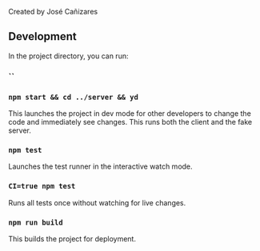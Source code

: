 Created by José Cañizares

## Development

In the project directory, you can run:

### ``

### `npm start && cd ../server && yd`

This launches the project in dev mode for other developers to change the code and immediately see changes. This runs both the client and the fake server.

### `npm test`

Launches the test runner in the interactive watch mode.

### `CI=true npm test`

Runs all tests once without watching for live changes.

### `npm run build`

This builds the project for deployment.


